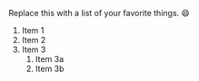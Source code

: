 Replace this with a list of your favorite things.
:smile:
1. Item 1
2. Item 2
3. Item 3
   1. Item 3a
   2. Item 3b
